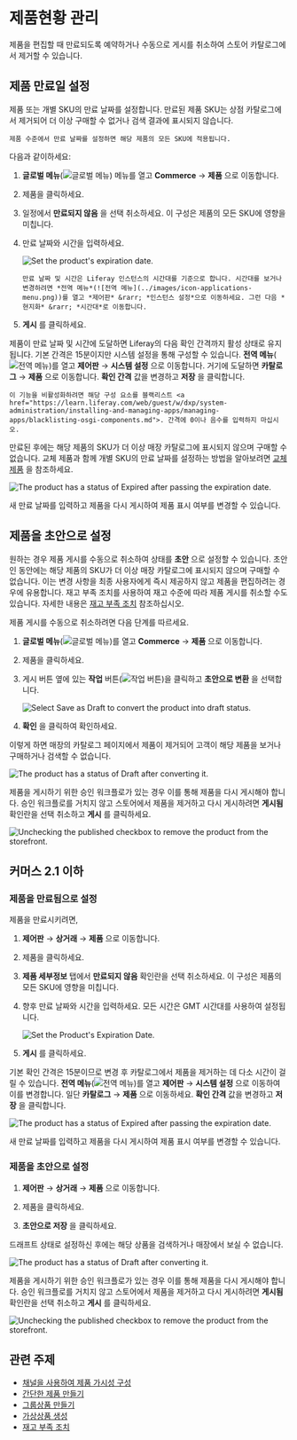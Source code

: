 # 제품현황 관리

제품을 편집할 때 만료되도록 예약하거나 수동으로 게시를 취소하여 스토어 카탈로그에서 제거할 수 있습니다.

## 제품 만료일 설정

제품 또는 개별 SKU의 만료 날짜를 설정합니다. 만료된 제품 SKU는 상점 카탈로그에서 제거되어 더 이상 구매할 수 없거나 검색 결과에 표시되지 않습니다.

```{note}
제품 수준에서 만료 날짜를 설정하면 해당 제품의 모든 SKU에 적용됩니다. 
```

다음과 같이하세요:

1. **글로벌 메뉴**(![글로벌 메뉴](../images/icon-applications-menu.png)) 메뉴를 열고 **Commerce** &rarr; **제품** 으로 이동합니다.

1. 제품을 클릭하세요.

1. 일정에서 **만료되지 않음** 을 선택 취소하세요. 이 구성은 제품의 모든 SKU에 영향을 미칩니다.

1. 만료 날짜와 시간을 입력하세요.

   ![Set the product's expiration date.](./managing-product-status/images/01.png)

   ```{tip}
   만료 날짜 및 시간은 Liferay 인스턴스의 시간대를 기준으로 합니다. 시간대를 보거나 변경하려면 *전역 메뉴*(![전역 메뉴](../images/icon-applications-menu.png))를 열고 *제어판* &rarr; *인스턴스 설정*으로 이동하세요. 그런 다음 *현지화* &rarr; *시간대*로 이동합니다.
   ```
1. **게시** 를 클릭하세요.

제품이 만료 날짜 및 시간에 도달하면 Liferay의 다음 확인 간격까지 활성 상태로 유지됩니다. 기본 간격은 15분이지만 시스템 설정을 통해 구성할 수 있습니다. **전역 메뉴**(![전역 메뉴](../images/icon-applications-menu.png))를 열고 **제어판** &rarr; **시스템 설정** 으로 이동합니다. 거기에 도달하면 **카탈로그** &rarr; **제품** 으로 이동합니다. **확인 간격** 값을 변경하고 **저장** 을 클릭합니다.

```{warning}
이 기능을 비활성화하려면 해당 구성 요소를 블랙리스트 <a href="https://learn.liferay.com/web/guest/w/dxp/system-administration/installing-and-managing-apps/managing-apps/blacklisting-osgi-components.md">. 간격에 0이나 음수를 입력하지 마십시오.
```
만료된 후에는 해당 제품의 SKU가 더 이상 매장 카탈로그에 표시되지 않으며 구매할 수 없습니다. 교체 제품과 함께 개별 SKU의 만료 날짜를 설정하는 방법을 알아보려면 [교체 제품](../pricing/promoting-products/replacement-products.md) 을 참조하세요.

![The product has a status of Expired after passing the expiration date.](./managing-product-status/images/02.png)

새 만료 날짜를 입력하고 제품을 다시 게시하여 제품 표시 여부를 변경할 수 있습니다.

## 제품을 초안으로 설정

원하는 경우 제품 게시를 수동으로 취소하여 상태를 **초안** 으로 설정할 수 있습니다. 초안인 동안에는 해당 제품의 SKU가 더 이상 매장 카탈로그에 표시되지 않으며 구매할 수 없습니다. 이는 변경 사항을 최종 사용자에게 즉시 제공하지 않고 제품을 편집하려는 경우에 유용합니다. 재고 부족 조치를 사용하여 재고 수준에 따라 제품 게시를 취소할 수도 있습니다. 자세한 내용은 [재고 부족 조치](./low-stock-action.md) 참조하십시오.

제품 게시를 수동으로 취소하려면 다음 단계를 따르세요.

1. **글로벌 메뉴**(![글로벌 메뉴](../images/icon-applications-menu.png))를 열고 **Commerce** &rarr; **제품** 으로 이동합니다.

1. 제품을 클릭하세요.

1. 게시 버튼 옆에 있는 **작업** 버튼(![작업 버튼](../images/icon-actions.png))을 클릭하고 **초안으로 변환** 을 선택합니다.

   ![Select Save as Draft to convert the product into draft status.](./managing-product-status/images/03.png)

1. **확인** 을 클릭하여 확인하세요.

이렇게 하면 매장의 카탈로그 페이지에서 제품이 제거되어 고객이 해당 제품을 보거나 구매하거나 검색할 수 없습니다.

![The product has a status of Draft after converting it.](./managing-product-status/images/04.png)

제품을 게시하기 위한 승인 워크플로가 있는 경우 이를 통해 제품을 다시 게시해야 합니다. 승인 워크플로를 거치지 않고 스토어에서 제품을 제거하고 다시 게시하려면 **게시됨** 확인란을 선택 취소하고 **게시** 를 클릭하세요.

![Unchecking the published checkbox to remove the product from the storefront.](./managing-product-status/images/05.png)

## 커머스 2.1 이하

### 제품을 만료됨으로 설정

제품을 만료시키려면,

1. **제어판** &rarr; **상거래** &rarr; **제품** 으로 이동합니다.

1. 제품을 클릭하세요.

1. **제품 세부정보** 탭에서 **만료되지 않음** 확인란을 선택 취소하세요. 이 구성은 제품의 모든 SKU에 영향을 미칩니다.

1. 향후 만료 날짜와 시간을 입력하세요. 모든 시간은 GMT 시간대를 사용하여 설정됩니다.

   ![Set the Product's Expiration Date.](./managing-product-status/images/01.png)

1. **게시** 를 클릭하세요.

기본 확인 간격은 15분이므로 변경 후 카탈로그에서 제품을 제거하는 데 다소 시간이 걸릴 수 있습니다. **전역 메뉴**(![전역 메뉴](../images/icon-applications-menu.png))를 열고 **제어판** &rarr; **시스템 설정** 으로 이동하여 이를 변경합니다. 일단 **카탈로그** &rarr; **제품** 으로 이동하세요. **확인 간격** 값을 변경하고 **저장** 을 클릭합니다.

![The product has a status of Expired after passing the expiration date.](./managing-product-status/images/06.png)

새 만료 날짜를 입력하고 제품을 다시 게시하여 제품 표시 여부를 변경할 수 있습니다.

### 제품을 초안으로 설정

1. **제어판** &rarr; **상거래** &rarr; **제품** 으로 이동합니다.

1. 제품을 클릭하세요.

1. **초안으로 저장** 을 클릭하세요.

드래프트 상태로 설정하신 후에는 해당 상품을 검색하거나 매장에서 보실 수 없습니다.

![The product has a status of Draft after converting it.](./managing-product-status/images/04.png)

제품을 게시하기 위한 승인 워크플로가 있는 경우 이를 통해 제품을 다시 게시해야 합니다. 승인 워크플로를 거치지 않고 스토어에서 제품을 제거하고 다시 게시하려면 **게시됨** 확인란을 선택 취소하고 **게시** 를 클릭하세요.

![Unchecking the published checkbox to remove the product from the storefront.](./managing-product-status/images/05.png)

## 관련 주제

* [채널을 사용하여 제품 가시성 구성](../store-management/channels/configuring-product-visibility-using-channels.md) 
* [간단한 제품 만들기](../product-management/creating-and-managing-products/product-types/creating-a-simple-product.md) 
* [그룹상품 만들기](../product-management/creating-and-managing-products/product-types/creating-a-grouped-product.md) 
* [가상상품 생성](../product-management/creating-and-managing-products/product-types/creating-a-virtual-product.md) 
* [재고 부족 조치](./low-stock-action.md) 

